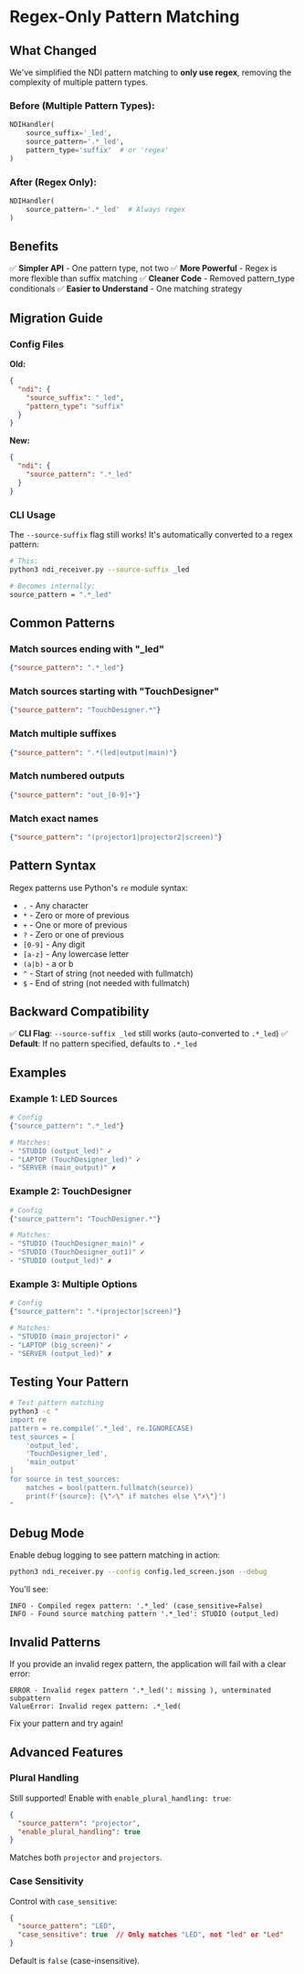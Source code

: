 # Regex-Only Pattern Matching

## What Changed

We've simplified the NDI pattern matching to **only use regex**, removing the complexity of multiple pattern types.

### Before (Multiple Pattern Types):
```python
NDIHandler(
    source_suffix='_led',
    source_pattern='.*_led',
    pattern_type='suffix'  # or 'regex'
)
```

### After (Regex Only):
```python
NDIHandler(
    source_pattern='.*_led'  # Always regex
)
```

## Benefits

✅ **Simpler API** - One pattern type, not two
✅ **More Powerful** - Regex is more flexible than suffix matching
✅ **Cleaner Code** - Removed pattern_type conditionals
✅ **Easier to Understand** - One matching strategy

## Migration Guide

### Config Files

**Old:**
```json
{
  "ndi": {
    "source_suffix": "_led",
    "pattern_type": "suffix"
  }
}
```

**New:**
```json
{
  "ndi": {
    "source_pattern": ".*_led"
  }
}
```

### CLI Usage

The `--source-suffix` flag still works! It's automatically converted to a regex pattern:

```bash
# This:
python3 ndi_receiver.py --source-suffix _led

# Becomes internally:
source_pattern = ".*_led"
```

## Common Patterns

### Match sources ending with "_led"
```json
{"source_pattern": ".*_led"}
```

### Match sources starting with "TouchDesigner"
```json
{"source_pattern": "TouchDesigner.*"}
```

### Match multiple suffixes
```json
{"source_pattern": ".*(led|output|main)"}
```

### Match numbered outputs
```json
{"source_pattern": "out_[0-9]+"}
```

### Match exact names
```json
{"source_pattern": "(projector1|projector2|screen)"}
```

## Pattern Syntax

Regex patterns use Python's `re` module syntax:

- `.` - Any character
- `*` - Zero or more of previous
- `+` - One or more of previous
- `?` - Zero or one of previous
- `[0-9]` - Any digit
- `[a-z]` - Any lowercase letter
- `(a|b)` - a or b
- `^` - Start of string (not needed with fullmatch)
- `$` - End of string (not needed with fullmatch)

## Backward Compatibility

✅ **CLI Flag**: `--source-suffix _led` still works (auto-converted to `.*_led`)
✅ **Default**: If no pattern specified, defaults to `.*_led`

## Examples

### Example 1: LED Sources
```bash
# Config
{"source_pattern": ".*_led"}

# Matches:
- "STUDIO (output_led)" ✓
- "LAPTOP (TouchDesigner_led)" ✓
- "SERVER (main_output)" ✗
```

### Example 2: TouchDesigner
```bash
# Config
{"source_pattern": "TouchDesigner.*"}

# Matches:
- "STUDIO (TouchDesigner_main)" ✓
- "STUDIO (TouchDesigner_out1)" ✓
- "STUDIO (output_led)" ✗
```

### Example 3: Multiple Options
```bash
# Config
{"source_pattern": ".*(projector|screen)"}

# Matches:
- "STUDIO (main_projector)" ✓
- "LAPTOP (big_screen)" ✓
- "SERVER (output_led)" ✗
```

## Testing Your Pattern

```bash
# Test pattern matching
python3 -c "
import re
pattern = re.compile('.*_led', re.IGNORECASE)
test_sources = [
    'output_led',
    'TouchDesigner_led',
    'main_output'
]
for source in test_sources:
    matches = bool(pattern.fullmatch(source))
    print(f'{source}: {\"✓\" if matches else \"✗\"}')
"
```

## Debug Mode

Enable debug logging to see pattern matching in action:

```bash
python3 ndi_receiver.py --config config.led_screen.json --debug
```

You'll see:
```
INFO - Compiled regex pattern: '.*_led' (case_sensitive=False)
INFO - Found source matching pattern '.*_led': STUDIO (output_led)
```

## Invalid Patterns

If you provide an invalid regex pattern, the application will fail with a clear error:

```
ERROR - Invalid regex pattern '.*_led(': missing ), unterminated subpattern
ValueError: Invalid regex pattern: .*_led(
```

Fix your pattern and try again!

## Advanced Features

### Plural Handling

Still supported! Enable with `enable_plural_handling: true`:

```json
{
  "source_pattern": "projector",
  "enable_plural_handling": true
}
```

Matches both `projector` and `projectors`.

### Case Sensitivity

Control with `case_sensitive`:

```json
{
  "source_pattern": "LED",
  "case_sensitive": true  // Only matches "LED", not "led" or "Led"
}
```

Default is `false` (case-insensitive).

